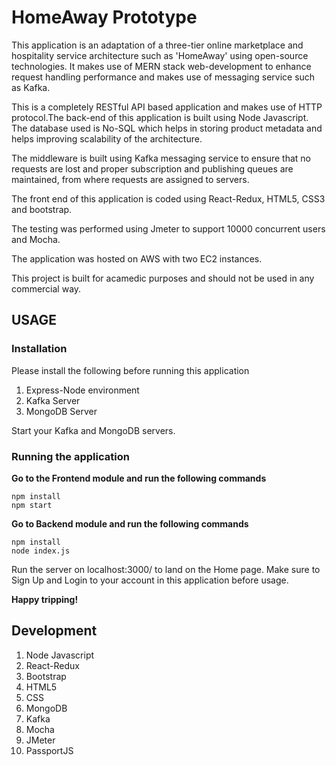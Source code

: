 
# HomeAway Prototype

This application is an adaptation of a three-tier online marketplace and hospitality service architecture such as 'HomeAway' using open-source technologies. It makes use of MERN stack web-development to enhance request handling performance and makes use of messaging service such as Kafka.

This is a completely RESTful API based application and makes use of HTTP protocol.The back-end of this application is built using Node Javascript. The database used is No-SQL which helps in storing product metadata and helps improving scalability of the architecture.

The middleware is built using Kafka messaging service to ensure that no requests are lost and proper subscription and publishing queues are maintained, from where requests are assigned to servers.

The front end of this application is coded using React-Redux, HTML5, CSS3 and bootstrap.

The testing was performed using Jmeter to support 10000 concurrent users and Mocha.

The application was hosted on AWS with two EC2 instances.

This project is built for acamedic purposes and should not be used in any commercial way.

## USAGE

### Installation

Please install the following before running this application

1. Express-Node environment
2. Kafka Server
3. MongoDB Server

Start your Kafka and MongoDB servers.


### Running the application

**Go to the Frontend module and run the following commands**

```
npm install
npm start
```


**Go to Backend module and run the following commands**

```
npm install
node index.js
```

Run the server on localhost:3000/ to land on the Home page. Make sure to Sign Up and Login to your account in this application before usage. 

**Happy tripping!**


## Development

1. Node Javascript
2. React-Redux
3. Bootstrap
4. HTML5
5. CSS
6. MongoDB
7. Kafka
8. Mocha
9. JMeter
10. PassportJS
